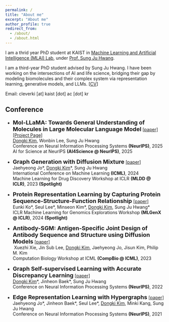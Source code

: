```yaml
---
permalink: /
title: "About me"
excerpt: "About me"
author_profile: true
redirect_from: 
  - /about/
  - /about.html
---
```


I am a thrid year PhD student at KAIST in [Machine Learning and Artificial Intelligence (MLAI) Lab](https://www.mlai-kaist.com/), under [Prof. Sung Ju Hwang](http://www.sungjuhwang.com/). 

I am a third-year PhD student advised by Sung Ju Hwang. I have been working on the intersections of AI and life science, bridging their gap by modeling biomolecules and their complex system via representation learning, generative models, and LLMs. [[CV](https://DongkiKim95.github.io/files/CV.pdf)]

Email: cleverki [at] kaist [dot] ac [dot] kr <br>

## Conference
- <font size="4"><b>Mol-LLaMA: Towards General Understanding of Molecules in Large Molecular Language Model</b></font> [[paper]](https://arxiv.org/abs/2502.13449) [[Project Page]](https://mol-llama.github.io/) <br>
&#x200B;<U>Dongki Kim</U>, Wonbin Lee, Sung Ju Hwang <br>
<span> Conference on Neural Information Processing Systems **(NeurIPS)**, </span> 2025 <br>
<span> AI for Science at NeurIPS **(AI4Science @ NeurIPS)**, </span> 2025 <br>

- <font size="4"><b>Graph Generation with Diffusion Mixture</b></font> [[paper]](https://arxiv.org/abs/2302.03596) <br>
&#x200B;Jaehyeong Jo\*, <U>Dongki Kim</U>\*, Sung Ju Hwang <br>
<span> International Conference on Machine Learning **(ICML)**, </span> 2024 <br>
<span> Machine Learning for Drug Discovery Workshop at ICLR **(MLDD @ ICLR)**, </span> 2023 **(Spotlight)**

- <font size="4"><b>Protein Representation Learning by Capturing Protein Sequence-Structure-Function Relationship</b></font> [[paper]](https://arxiv.org/abs/2405.06663) <br>
&#x200B;Eunki Ko\*, Seul Lee\*, Minseon Kim\*, <U>Dongki Kim</U>, Sung Ju Hwang\* <br> 
<span> ICLR Machine Learning for Genomics Explorations Workshop **(MLGenX @ ICLR)**</span>, 2024 **(Spotlight)**

- <font size="4"><b>Antibody-SGM: Antigen-Specific Joint Design of Antibody Sequence and Structure using Diffusion Models</b></font> [[paper]](https://icml-compbio.github.io/2023/papers/WCBICML2023_paper143.pdf) <br>
&#x200B; Xuezhi Xie, Jin Sub Lee, <U>Dongki Kim</U>, Jaehyeong Jo, Jisun Kim, Philip M. Kim <br>
<span> Computation Biology Workshop at ICML **(CompBio @ ICML)**, </span> 2023

- <font size="4"><b>Graph Self-supervised Learning with Accurate Discrepancy Learning</b></font> [[paper]](https://arxiv.org/abs/2202.02989) <br>
&#x200B;<U>Dongki Kim</U>\*, Jinheon Baek\*, Sung Ju Hwang <br>
<span> Conference on Neural Information Processing Systems **(NeurIPS)**, </span> 2022

- <font size="4"><b>Edge Representation Learning with Hypergraphs</b></font> [[paper]](https://arxiv.org/abs/2106.15845) <br>
&#x200B;Jaehyeong Jo\*, Jinheon Baek\*, Seul Lee\*, <U>Dongki Kim</U>, Minki Kang, Sung Ju Hwang <br>
<span> Conference on Neural Information Processing Systems **(NeurIPS)**, </span> 2021

<!-- (\*: equal contribution) -->


<!-- ## Education
- **Korea Advanced Institute of Science and Technology** \\
  <font size="3">Aug. 2021 - </font>
  Ph.d. in Graduate School of Artificial Intelligence

- **Korea Advanced Institute of Science and Technology** \\
  <font size="3">Mar. 2020 - Aug. 2021</font>
  M.S. in Mathematical Sciences

- **Korea Advanced Institute of Science and Technology** \\
  <font size="3">Mar. 2016 - Feb. 2020</font>
  B.S. in Mathematical Sciences -->